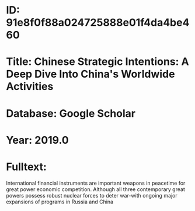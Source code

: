 # ID: 91e8f0f88a024725888e01f4da4be460
# Title: Chinese Strategic Intentions: A Deep Dive Into China's Worldwide Activities
# Database: Google Scholar
# Year: 2019.0
# Fulltext:
International financial instruments are important weapons in peacetime for great power economic competition.
Although all three contemporary great powers possess robust nuclear forces to deter war-with ongoing major expansions of programs in Russia and China